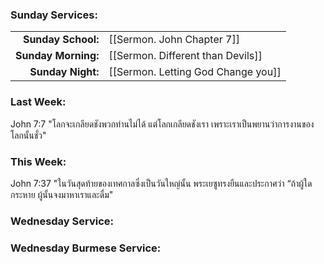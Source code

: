 ### Sunday Services:

|                     |                                 |
| ------------------: | :------------------------------ |
|  **Sunday School:** | [[Sermon. John Chapter 7]]      |
| **Sunday Morning:** | [[Sermon. Different than Devils]] |
|   **Sunday Night:** | [[Sermon. Letting God Change you]] |

### Last Week:

John 7:7 "โลกจะเกลียดชังพวกท่านไม่ได้ แต่โลกเกลียดชังเรา เพราะเราเป็นพยานว่าการงานของโลกนั้นชั่ว"

### This Week:

John 7:37 "ในวันสุดท้ายของเทศกาลซึ่งเป็นวันใหญ่นั้น พระเยซูทรงยืนและประกาศว่า “ถ้าผู้ใดกระหาย ผู้นั้นจงมาหาเราและดื่ม"

### Wednesday Service:


### Wednesday Burmese Service:
